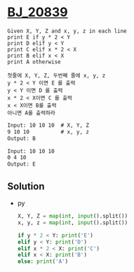 # [BJ_20839](https://acmicpc.net/problem/20839)

```en
Given X, Y, Z and x, y, z in each line
print E if y * 2 < Y
print D elif y < Y
print C elif x * 2 < X
print B elif x < X
print A otherwise
```

```kr
첫줄에 X, Y, Z, 두번째 줄에 x, y, z
y * 2 < Y 이면 E 를 출력
y < Y 이면 D 를 출력
x * 2 < X이면 C 를 출력
x < X이면 B를 출력
아니면 A를 출력하라
```

```txt
Input: 10 10 10  # X, Y, Z
9 10 10          # x, y, z
Output: B

Input: 10 10 10
0 4 10
Output: E
```

## Solution

* py

  ```py
  X, Y, Z = map(int, input().split())
  x, y, z = map(int, input().split())

  if y * 2 < Y: print('E')
  elif y < Y: print('D')
  elif x * 2 < X: print('C')
  elif x < X: print('B')
  else: print('A')
  ```
